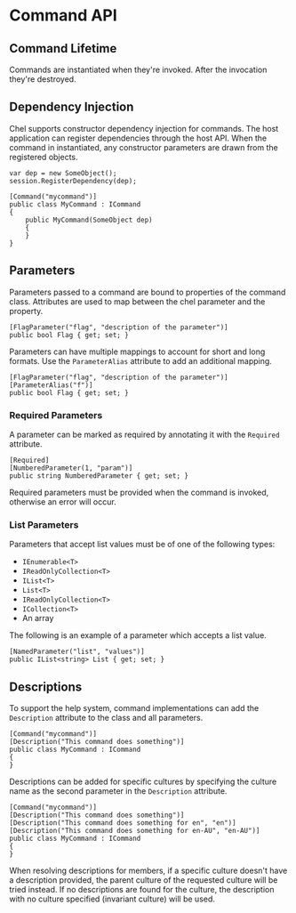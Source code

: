 # Command API #

## Command Lifetime ##

Commands are instantiated when they're invoked. After the invocation they're destroyed.

## Dependency Injection ##

Chel supports constructor dependency injection for commands. The host application can register dependencies through the host API. When the command in instantiated, any constructor parameters are drawn from the registered objects.

    var dep = new SomeObject();
    session.RegisterDependency(dep);

    [Command("mycommand")]
    public class MyCommand : ICommand
    {
        public MyCommand(SomeObject dep)
        {
        }
    }

## Parameters ##

Parameters passed to a command are bound to properties of the command class. Attributes are used to map between the chel parameter and the property.

    [FlagParameter("flag", "description of the parameter")]
    public bool Flag { get; set; }

Parameters can have multiple mappings to account for short and long formats. Use the `ParameterAlias` attribute to add an additional mapping.

    [FlagParameter("flag", "description of the parameter")]
    [ParameterAlias("f")]
    public bool Flag { get; set; }

### Required Parameters ###

A parameter can be marked as required by annotating it with the `Required` attribute.

    [Required]
    [NumberedParameter(1, "param")]
    public string NumberedParameter { get; set; }

Required parameters must be provided when the command is invoked, otherwise an error will occur.

### List Parameters ###

Parameters that accept list values must be of one of the following types:

* `IEnumerable<T>`
* `IReadOnlyCollection<T>`
* `IList<T>`
* `List<T>`
* `IReadOnlyCollection<T>`
* `ICollection<T>`
* An array

The following is an example of a parameter which accepts a list value.

    [NamedParameter("list", "values")]
    public IList<string> List { get; set; }

## Descriptions ##

To support the help system, command implementations can add the `Description` attribute to the class and all parameters.

    [Command("mycommand")]
    [Description("This command does something")]
    public class MyCommand : ICommand
    {
    }

Descriptions can be added for specific cultures by specifying the culture name as the second parameter in the `Description` attribute.

    [Command("mycommand")]
    [Description("This command does something")]
    [Description("This command does something for en", "en")]
    [Description("This command does something for en-AU", "en-AU")]
    public class MyCommand : ICommand
    {
    }

When resolving descriptions for members, if a specific culture doesn't have a description provided, the parent culture of the requested culture will be tried instead. If no descriptions are found for the culture, the description with no culture specified (invariant culture) will be used.
